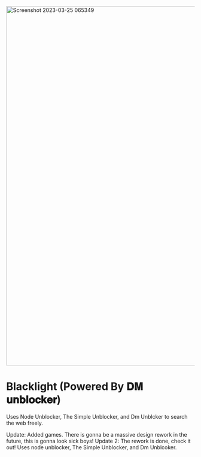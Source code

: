 
<img width="960" alt="Screenshot 2023-03-25 065349" src="https://user-images.githubusercontent.com/119009502/227721424-9246652a-48c8-45b7-91d6-0d5fc8099c49.png">


#  Blacklight (Powered By 𝐃𝐌 𝐮𝐧𝐛𝐥𝐨𝐜𝐤𝐞𝐫)
Uses Node Unblocker, The Simple Unblocker, and Dm Unblcker to search the web freely. 

Update: Added games. There is gonna be a massive design rework in the future, this is gonna look sick boys!
Update 2: The rework is done, check it out!
Uses node unblocker, The Simple Unblocker, and Dm Unblcoker.

